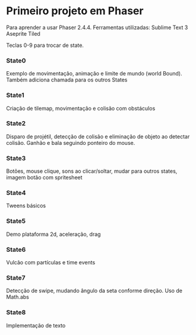 # Primeiro projeto em Phaser

Para aprender a usar Phaser 2.4.4.
Ferramentas utilizadas:
Sublime Text 3
Aseprite
Tiled

Teclas 0-9 para trocar de state.

### State0
Exemplo de movimentação, animação e limite de mundo (world Bound). Também adiciona chamada para os outros States

### State1
Criação de tilemap, movimentação e colisão com obstáculos

### State2
Disparo de projétil, detecção de colisão e eliminação de objeto ao detectar colisão. Ganhão e bala seguindo ponteiro do mouse.

### State3
Botões, mouse clique, sons ao clicar/soltar, mudar para outros states, imagem botão com spritesheet

### State4
Tweens básicos

### State5
Demo plataforma 2d, aceleração, drag

### State6
Vulcão com partículas e time events

### State7
Detecção de swipe, mudando ângulo da seta conforme direção. Uso de Math.abs

### State8
Implementação de texto